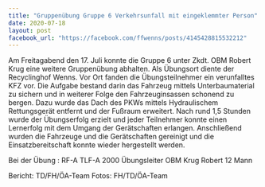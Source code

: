 ```yaml
---
title: "Gruppenübung Gruppe 6 Verkehrsunfall mit eingeklemmter Person"
date: 2020-07-18
layout: post
facebook_url: "https://facebook.com/ffwenns/posts/4145428815532212"
---
```


Am Freitagabend den 17. Juli konnte die Gruppe 6 unter Zkdt. OBM Robert Krug eine weitere Gruppenübung abhalten.
Als Übungsort diente der Recyclinghof Wenns. Vor Ort fanden die Übungsteilnehmer ein verunfalltes KFZ vor. Die Aufgabe bestand darin das Fahrzeug mittels Unterbaumaterial zu sichern und in weiterer Folge den Fahrzeuginsassen schonend zu bergen. Dazu wurde das Dach des PKWs mittels Hydraulischem Rettungsgerät entfernt und der Fußraum erweitert. Nach rund 1,5 Stunden wurde der Übungserfolg erzielt und jeder Teilnehmer konnte einen Lernerfolg mit dem Umgang der Gerätschaften erlangen. Anschließend wurden die Fahrzeuge und die Gerätschaften gereinigt und die Einsatzbereitschaft konnte wieder hergestellt werden.

Bei der Übung :
RF-A 
TLF-A 2000
Übungsleiter OBM Krug Robert
12 Mann

Bericht: TD/FH/ÖA-Team
Fotos: FH/TD/ÖA-Team